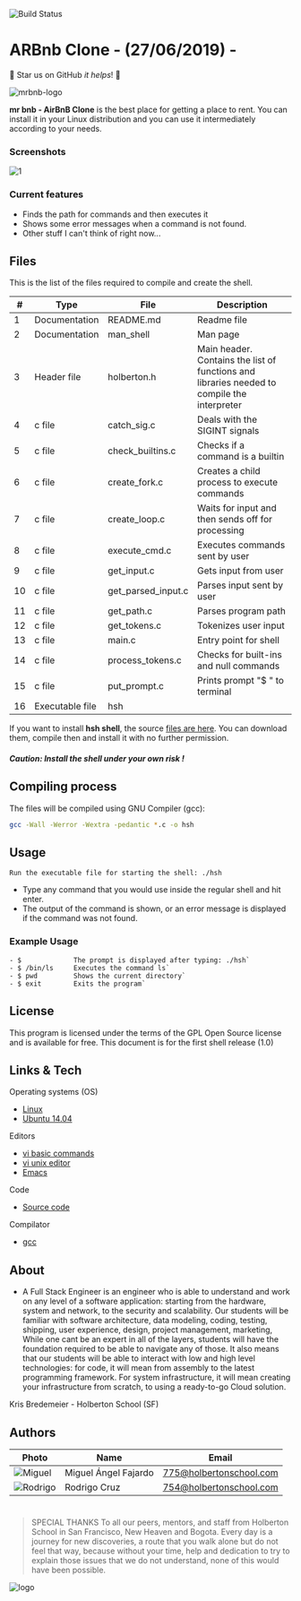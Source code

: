 ![Build Status](https://travis-ci.org/joemccann/dillinger.svg?branch=master)
# ARBnb Clone -  (27/06/2019) -
:rocket: Star us on GitHub  *it helps*! :rocket:

![mrbnb-logo](https://i.imgur.com/ayxTyyL.jpg)


**mr bnb - AirBnB Clone** is the best place for getting a place to rent.  You can install it in your Linux distribution and you can use it intermediately according to your needs.

### Screenshots

![1](https://i.imgur.com/vp8yVJp.jpg)


### Current features
* Finds the path for commands and then executes it
* Shows some error messages when a command is not found.
* Other stuff I can't think of right now...


## Files

This is the list of the files required to compile and create the shell.

| # | Type | File   | Description |
| -- |------  |  -----------  | ----------- |
|1|Documentation| README.md |Readme file|
|2|Documentation|man_shell|Man page|
|3| Header file| holberton.h | Main header. Contains the list of functions and libraries needed to compile the interpreter|
|4|c file|catch_sig.c|Deals with the SIGINT signals|
|5|c file|check_builtins.c|Checks if a command is a builtin|
|6|c file|create_fork.c|Creates a child process to execute commands|
|7|c file|create_loop.c|Waits for input and then sends off for processing|
|8|c file|execute_cmd.c|Executes commands sent by user|
|9|c file|get_input.c|Gets input from user|
|10|c file|get_parsed_input.c|Parses input sent by user|
|11|c file|get_path.c|Parses program path|
|12|c file|get_tokens.c|Tokenizes user input|
|13|c file|main.c|Entry point for shell|
|14|c file|process_tokens.c|Checks for built-ins and null commands|
|15|c file|put_prompt.c| Prints prompt "$ " to terminal|
|16|Executable file|hsh||

If you want to install **hsh shell**, the source [files are here]([https://github.com/ryanhudson/draft_shell/tree/master](https://github.com/ryanhudson/draft_shell/tree/master)). You can download them, compile then and install it with no further permission.
#####  Caution: Install the shell under your own risk !




## Compiling process
The files will be compiled using GNU Compiler (gcc):
```sh
gcc -Wall -Werror -Wextra -pedantic *.c -o hsh
```



## Usage

`Run the executable file for starting the shell: ./hsh`
- Type any command that you would use inside the regular shell and hit enter.
- The output of the command is shown, or an error message is displayed if the command was not found.

### Example Usage
```
- $				The prompt is displayed after typing: ./hsh`
- $ /bin/ls		Executes the command ls`
- $ pwd			Shows the current directory`
- $ exit 		Exits the program`
```




## License

This program is licensed under the terms of the GPL Open Source license and is available for free.
This document is for the first shell release (1.0)




## Links & Tech
Operating systems (OS)
* [Linux](https://www.linux.org)
* [Ubuntu 14.04](http://releases.ubuntu.com/14.04/)

Editors
* [vi basic commands](https://www.ccsf.edu/Pub/Fac/vi.html)
* [vi unix editor](https://sourceforge.net/projects/ex-vi/)
* [Emacs](https://www.gnu.org/software/emacs/)

Code
* [Source code](https://github.com/aimeos/aimeos-typo3)

Compilator
* [gcc](https://www.gnu.org/software/gcc/)

## About


- A Full Stack Engineer is an engineer who is able to understand and work on any level of a software
application: starting from the hardware, system and network, to the security and scalability. Our students
will be familiar with software architecture, data modeling, coding, testing, shipping, user experience,
design, project management, marketing,  While one cant be an expert in all of the layers, students
will have the foundation required to be able to navigate any of those.
It also means that our students will be able to interact with low and high level technologies: for code,
it will mean from assembly to the latest programming framework. For system infrastructure, it will mean
creating your infrastructure from scratch, to using a ready-to-go Cloud solution.

Kris Bredemeier - Holberton School (SF)

## Authors

 Photo  | Name | Email
 -----  | ---- | -----
![Miguel](https://i.imgur.com/t5tSNmr.jpg)| Miguel Ángel Fajardo | 775@holbertonschool.com
![Rodrigo](https://i.imgur.com/36L7XQD.jpg)| Rodrigo Cruz | 754@holbertonschool.com
#
> SPECIAL THANKS
> To all our peers, mentors, and staff from Holberton School in San Francisco, New Heaven and Bogota.
>Every day is a journey for new discoveries, a route that you walk alone but do not feel that way, because
without your time, help and dedication to try to explain those issues that we do not understand, none of
this would have been possible.

![logo](https://i.imgur.com/LXW9lwr.png)